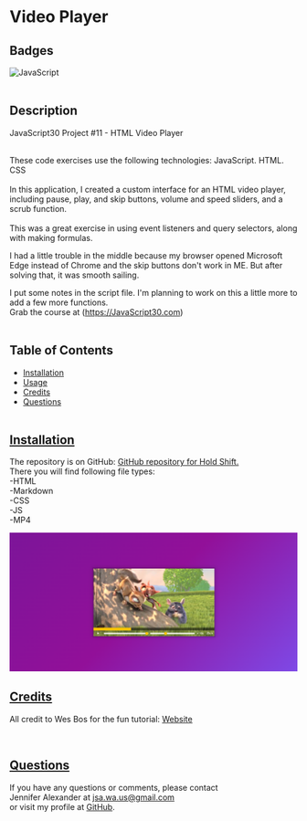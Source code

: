 # Video Player

## Badges
  ![JavaScript](https://img.shields.io/badge/javascript-%23323330.svg?style=for-the-badge&logo=javascript&logoColor=%23F7DF1E)
  <br><br>
 
  ## Description
  JavaScript30 Project #11 - HTML Video Player
  <br><br>

  These code exercises use the following technologies: JavaScript. HTML. CSS
  <br><br>
  In this application, I created a custom interface for an HTML video player, including pause, play, and skip buttons, volume and speed sliders, and a scrub function.
  <br><br>
  This was a great exercise in using event listeners and query selectors, along with making formulas. 
  
  I had a little trouble in the middle because my browser opened Microsoft Edge instead of Chrome and the skip buttons don't work in ME. But after solving that, it was smooth sailing. 

  I put some notes in the script file. I'm planning to work on this a little more to add a few more functions.
  <br>
  Grab the course at (https://JavaScript30.com)
  <br><br>
  

## Table of Contents
  - [Installation](#installation)
  - [Usage](#usage)
  - [Credits](#credits)
  - [Questions](#questions)
  <br><br>

  ## [Installation](#table-of-contents)
   The repository is on GitHub: [GitHub repository for Hold Shift.](https://github.com/jsalexan/video-player) <br>
  There you will find following file types: <br>
  -HTML<br>
  -Markdown<br>
  -CSS<br>
  -JS<br>
  -MP4<br>
   
   ![Screenshot](/Screenshot%20(337).png)
   <br>

  
  ## [Credits](#table-of-contents) 
  All credit to Wes Bos for the fun tutorial: [Website](https://wesbos.com/about)

  
  <br>
 
  ## [Questions](#table-of-contents)
  If you have any questions or comments, please contact <br>Jennifer Alexander at jsa.wa.us@gmail.com <br>or visit my profile at [GitHub](https://github.com/jsalexan/).
  


